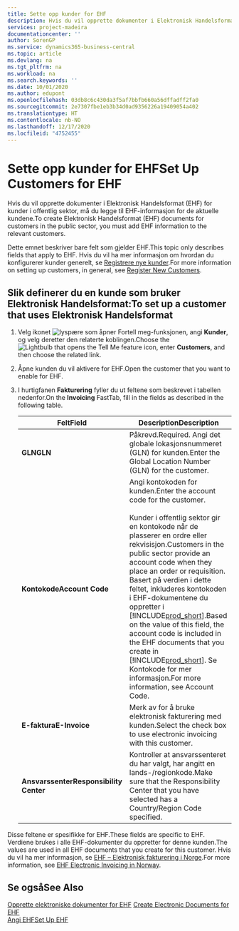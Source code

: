 ```yaml
---
title: Sette opp kunder for EHF
description: Hvis du vil opprette dokumenter i Elektronisk Handelsformat (EHF) for kunder i offentlig sektor, må du legge til EHF-informasjon for de aktuelle kundene.
services: project-madeira
documentationcenter: ''
author: SorenGP
ms.service: dynamics365-business-central
ms.topic: article
ms.devlang: na
ms.tgt_pltfrm: na
ms.workload: na
ms.search.keywords: ''
ms.date: 10/01/2020
ms.author: edupont
ms.openlocfilehash: 03db8c6c430da3f5af7bbfb660a56dffadff2fa0
ms.sourcegitcommit: 2e7307fbe1eb3b34d0ad9356226a19409054a402
ms.translationtype: HT
ms.contentlocale: nb-NO
ms.lasthandoff: 12/17/2020
ms.locfileid: "4752455"
---
```

# <a name="set-up-customers-for-ehf"></a><span data-ttu-id="61ace-103">Sette opp kunder for EHF</span><span class="sxs-lookup"><span data-stu-id="61ace-103">Set Up Customers for EHF</span></span>
<span data-ttu-id="61ace-104">Hvis du vil opprette dokumenter i Elektronisk Handelsformat (EHF) for kunder i offentlig sektor, må du legge til EHF-informasjon for de aktuelle kundene.</span><span class="sxs-lookup"><span data-stu-id="61ace-104">To create Elektronisk Handelsformat (EHF) documents for customers in the public sector, you must add EHF information to the relevant customers.</span></span>  

<span data-ttu-id="61ace-105">Dette emnet beskriver bare felt som gjelder EHF.</span><span class="sxs-lookup"><span data-stu-id="61ace-105">This topic only describes fields that apply to EHF.</span></span> <span data-ttu-id="61ace-106">Hvis du vil ha mer informasjon om hvordan du konfigurerer kunder generelt, se [Registrere nye kunder](../../sales-how-register-new-customers.md).</span><span class="sxs-lookup"><span data-stu-id="61ace-106">For more information on setting up customers, in general, see [Register New Customers](../../sales-how-register-new-customers.md).</span></span>  

## <a name="to-set-up-a-customer-that-uses-elektronisk-handelsformat"></a><span data-ttu-id="61ace-107">Slik definerer du en kunde som bruker Elektronisk Handelsformat:</span><span class="sxs-lookup"><span data-stu-id="61ace-107">To set up a customer that uses Elektronisk Handelsformat</span></span>  

1.  <span data-ttu-id="61ace-108">Velg ikonet ![lyspære som åpner Fortell meg-funksjonen](../../media/ui-search/search_small.png "Fortell hva du vil gjøre"), angi **Kunder**, og velg deretter den relaterte koblingen.</span><span class="sxs-lookup"><span data-stu-id="61ace-108">Choose the ![Lightbulb that opens the Tell Me feature](../../media/ui-search/search_small.png "Tell me what you want to do") icon, enter **Customers**, and then choose the related link.</span></span>  
2.  <span data-ttu-id="61ace-109">Åpne kunden du vil aktivere for EHF.</span><span class="sxs-lookup"><span data-stu-id="61ace-109">Open the customer that you want to enable for EHF.</span></span>  
3.  <span data-ttu-id="61ace-110">I hurtigfanen **Fakturering** fyller du ut feltene som beskrevet i tabellen nedenfor.</span><span class="sxs-lookup"><span data-stu-id="61ace-110">On the **Invoicing** FastTab, fill in the fields as described in the following table.</span></span>  

    |<span data-ttu-id="61ace-111">Felt</span><span class="sxs-lookup"><span data-stu-id="61ace-111">Field</span></span>|<span data-ttu-id="61ace-112">Description</span><span class="sxs-lookup"><span data-stu-id="61ace-112">Description</span></span>|  
    |---------------------------------|---------------------------------------|  
    |<span data-ttu-id="61ace-113">**GLN**</span><span class="sxs-lookup"><span data-stu-id="61ace-113">**GLN**</span></span>|<span data-ttu-id="61ace-114">Påkrevd.</span><span class="sxs-lookup"><span data-stu-id="61ace-114">Required.</span></span> <span data-ttu-id="61ace-115">Angi det globale lokasjonsnummeret (GLN) for kunden.</span><span class="sxs-lookup"><span data-stu-id="61ace-115">Enter the Global Location Number (GLN) for the customer.</span></span>|  
    |<span data-ttu-id="61ace-116">**Kontokode**</span><span class="sxs-lookup"><span data-stu-id="61ace-116">**Account Code**</span></span>|<span data-ttu-id="61ace-117">Angi kontokoden for kunden.</span><span class="sxs-lookup"><span data-stu-id="61ace-117">Enter the account code for the customer.</span></span><br /><br /> <span data-ttu-id="61ace-118">Kunder i offentlig sektor gir en kontokode når de plasserer en ordre eller rekvisisjon.</span><span class="sxs-lookup"><span data-stu-id="61ace-118">Customers in the public sector provide an account code when they place an order or requisition.</span></span> <span data-ttu-id="61ace-119">Basert på verdien i dette feltet, inkluderes kontokoden i EHF-dokumentene du oppretter i [!INCLUDE[prod_short](../../includes/prod_short.md)].</span><span class="sxs-lookup"><span data-stu-id="61ace-119">Based on the value of this field, the account code is included in the EHF documents that you create in [!INCLUDE[prod_short](../../includes/prod_short.md)].</span></span> <span data-ttu-id="61ace-120">Se Kontokode for mer informasjon.</span><span class="sxs-lookup"><span data-stu-id="61ace-120">For more information, see Account Code.</span></span>|  
    |<span data-ttu-id="61ace-121">**E-faktura**</span><span class="sxs-lookup"><span data-stu-id="61ace-121">**E-Invoice**</span></span>|<span data-ttu-id="61ace-122">Merk av for å bruke elektronisk fakturering med kunden.</span><span class="sxs-lookup"><span data-stu-id="61ace-122">Select the check box to use electronic invoicing with this customer.</span></span>|  
    |<span data-ttu-id="61ace-123">**Ansvarssenter**</span><span class="sxs-lookup"><span data-stu-id="61ace-123">**Responsibility Center**</span></span>|<span data-ttu-id="61ace-124">Kontroller at ansvarssenteret du har valgt, har angitt en lands-/regionkode.</span><span class="sxs-lookup"><span data-stu-id="61ace-124">Make sure that the Responsibility Center that you have selected has a Country/Region Code specified.</span></span>|  

<span data-ttu-id="61ace-125">Disse feltene er spesifikke for EHF.</span><span class="sxs-lookup"><span data-stu-id="61ace-125">These fields are specific to EHF.</span></span> <span data-ttu-id="61ace-126">Verdiene brukes i alle EHF-dokumenter du oppretter for denne kunden.</span><span class="sxs-lookup"><span data-stu-id="61ace-126">The values are used in all EHF documents that you create for this customer.</span></span> <span data-ttu-id="61ace-127">Hvis du vil ha mer informasjon, se [EHF – Elektronisk fakturering i Norge](ehf-electronic-invoicing-in-norway.md).</span><span class="sxs-lookup"><span data-stu-id="61ace-127">For more information, see [EHF Electronic Invoicing in Norway](ehf-electronic-invoicing-in-norway.md).</span></span>  

## <a name="see-also"></a><span data-ttu-id="61ace-128">Se også</span><span class="sxs-lookup"><span data-stu-id="61ace-128">See Also</span></span>  
 <span data-ttu-id="61ace-129">[Opprette elektroniske dokumenter for EHF](how-to-create-electronic-documents-for-ehf.md) </span><span class="sxs-lookup"><span data-stu-id="61ace-129">[Create Electronic Documents for EHF](how-to-create-electronic-documents-for-ehf.md) </span></span>  
 [<span data-ttu-id="61ace-130">Angi EHF</span><span class="sxs-lookup"><span data-stu-id="61ace-130">Set Up EHF</span></span>](how-to-set-up-ehf.md)
